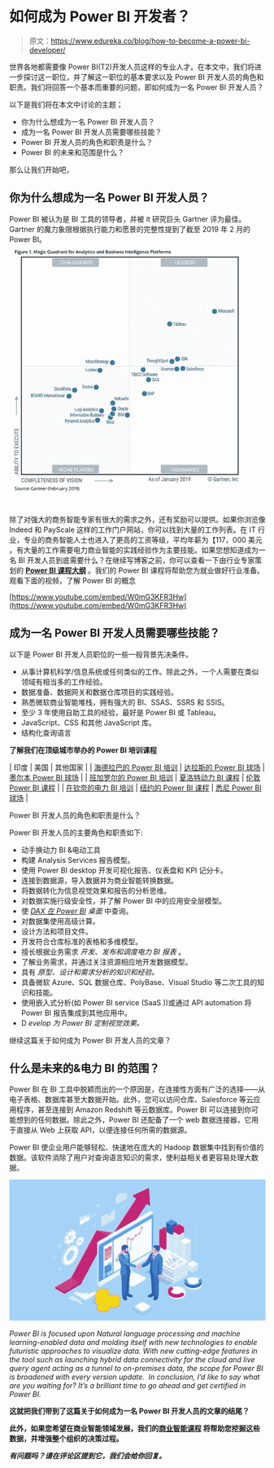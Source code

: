 # 如何成为 Power BI 开发者？

> 原文：<https://www.edureka.co/blog/how-to-become-a-power-bi-developer/>

世界各地都需要像 Power BI(T2)开发人员这样的专业人才。在本文中，我们将进一步探讨这一职位，并了解这一职位的基本要求以及 Power BI 开发人员的角色和职责。我们将回答一个基本而重要的问题，即如何成为一名 Power BI 开发人员？

以下是我们将在本文中讨论的主题；

*   你为什么想成为一名 Power BI 开发人员？
*   成为一名 Power BI 开发人员需要哪些技能？
*   Power BI 开发人员的角色和职责是什么？
*   Power BI 的未来和范围是什么？

那么让我们开始吧，

## **你为什么想成为一名 Power BI 开发人员？**

Power BI 被认为是 BI 工具的领导者，并被 it 研究巨头 Gartner 评为最佳。Gartner 的魔力象限根据执行能力和愿景的完整性提到了截至 2019 年 2 月的 Power BI。![Magic quadrant for analytics](img/8cceeb04f99a0b95fb9e5f0fa3cf1726.png)

除了对强大的商务智能专家有很大的需求之外，还有奖励可以提供。如果你浏览像 Indeed 和 PayScale 这样的工作门户网站，你可以找到大量的工作列表。在 IT 行业，专业的商务智能人士也进入了更高的工资等级，平均年薪为【117，000 美元 。有大量的工作需要电力商业智能的实践经验作为主要技能。如果您想知道成为一名 BI 开发人员到底需要什么？在继续写博客之前，你可以查看一下由行业专家策划的 **[Power BI 课程大纲](https://www.edureka.co/power-bi-certification-training)** 。我们的 Power BI 课程将帮助您为就业做好行业准备。观看下面的视频，了解 Power BI 的概念

[https://www.youtube.com/embed/W0mG3KFR3Hw](https://www.youtube.com/embed/W0mG3KFR3Hw)

## 成为一名 Power BI 开发人员需要哪些技能？

以下是 Power BI 开发人员职位的一些一般背景先决条件。

*   从事计算机科学/信息系统或任何类似的工作。除此之外，一个人需要在类似领域有相当多的工作经验。
*   数据准备、数据网关和数据仓库项目的实践经验。
*   熟悉微软商业智能堆栈，拥有强大的 BI、SSAS、SSRS 和 SSIS。
*   至少 3 年使用自助工具的经验，最好是 Power BI 或 Tableau。
*   JavaScript、CSS 和其他 JavaScript 库。
*   结构化查询语言

**了解我们在顶级城市举办的 Power BI 培训课程**

| 印度 | 美国 | 其他国家 |
| [海德拉巴的 Power BI 培训](https://www.edureka.co/power-bi-certification-training-hyderabad) | [达拉斯的 Power BI 球场](https://www.edureka.co/power-bi-certification-training-dallas) | [墨尔本 Power BI 球场](https://www.edureka.co/power-bi-certification-training-melbourne) |
| [班加罗尔的 Power BI 培训](https://www.edureka.co/power-bi-certification-training-bangalore) | [夏洛特动力 BI 课程](https://www.edureka.co/power-bi-certification-training-charlotte) | [伦敦 Power BI 课程](https://www.edureka.co/power-bi-certification-training-london) |
| [在钦奈的电力 BI 培训](https://www.edureka.co/power-bi-certification-training-chennai) | [纽约的 Power BI 课程](https://www.edureka.co/power-bi-certification-training-new-york-city) | [悉尼 Power BI 球场](https://www.edureka.co/power-bi-certification-training-sydney) |

Power BI 开发人员的角色和职责是什么？

Power BI 开发人员的主要角色和职责如下:

*   动手换动力 BI &电动工具
*   构建 Analysis Services 报告模型。
*   使用 Power BI desktop 开发可视化报告、仪表盘和 KPI 记分卡。
*   连接到数据源，导入数据并为商业智能转换数据。
*   将数据转化为信息视觉效果和报告的分析思维。
*   对数据实施行级安全性，并了解 Power BI 中的应用安全层模型。
*   使 *[DAX 在 Power BI](https://www.edureka.co/blog/power-bi-dax-basics/) 桌面* 中查询。
*   对数据集使用高级计算。
*   设计方法和项目文件。
*   开发符合仓库标准的表格和多维模型。
*   擅长根据业务需求 *开发、发布和调度电力 BI 报表* 。
*   了解业务需求，并通过关注资源相应地开发数据模型。
*   具有 *原型、设计和需求分析的知识和经验。*
*   具备微软 Azure、SQL 数据仓库、PolyBase、Visual Studio 等二次工具的知识和技能。
*   使用嵌入式分析(如 Power BI service (SaaS ))或通过 API automation 将 Power BI 报告集成到其他应用中。
*   D *evelop 为 Power BI 定制视觉效果。*

继续这篇关于如何成为 Power BI 开发人员的文章？

## **什么是未来的&电力 BI 的范围？**

Power BI 在 BI 工具中脱颖而出的一个原因是，在连接性方面有广泛的选择——从电子表格、数据库甚至大数据开始。此外，您可以访问仓库、Salesforce 等云应用程序，甚至连接到 Amazon Redshift 等云数据库。Power BI 可以连接到你可能想到的任何数据。除此之外，Power BI 还配备了一个 web 数据连接器，它用于直接从 Web 上获取 API，以便连接任何所需的数据源。

Power BI 使企业用户能够轻松、快速地在庞大的 Hadoop 数据集中找到有价值的数据。该软件消除了用户对查询语言知识的需求，使利益相关者更容易处理大数据。

![](img/80c52a551e83ba9eac8386839a8996e8.png)

*Power BI is focused upon Natural language processing and machine learning-enabled data and molding itself with new technologies to enable futuristic approaches to visualize data. With new cutting-edge features in the tool such as launching hybrid data connectivity for the cloud and live query agent acting as a tunnel to on-premises data, the scope for Power BI is broadened with every version update.  In conclusion, I’d like to say what are you waiting for? It’s a brilliant time to go ahead and get certified in Power BI.*

**这就把我们带到了这篇关于如何成为一名 Power BI 开发人员的文章的结尾？**

**此外，如果您希望在商业智能领域发展，我们的[商业智能课程](https://www.edureka.co/masters-program/business-intelligence-certification) 将帮助您挖掘这些数据，并增强整个组织的决策过程。**

***有问题吗？请在评论区提到它，我们会给你回复。***